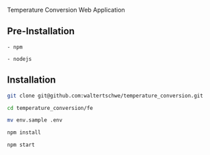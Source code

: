 Temperature Conversion Web Application

## Pre-Installation

```
- npm

- nodejs

```

## Installation

```bash
git clone git@github.com:waltertschwe/temperature_conversion.git

cd temperature_conversion/fe

mv env.sample .env

npm install

npm start
```
